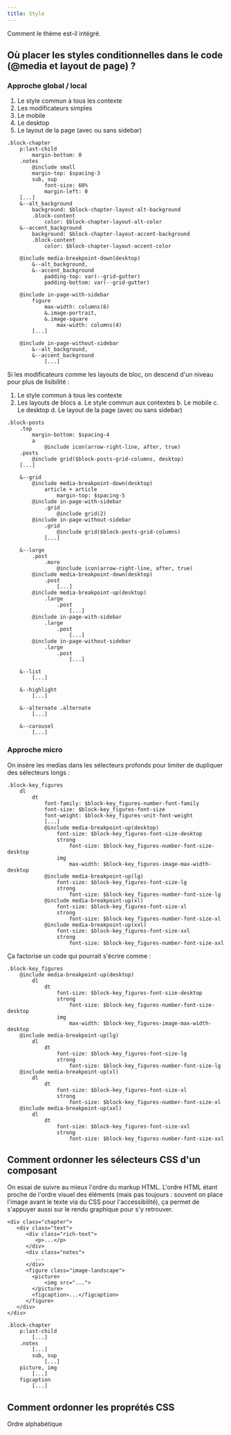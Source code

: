 ```yaml
---
title: Style
---
```


Comment le thème est-il intégré.

## Où placer les styles conditionnelles dans le code (@media et layout de page) ?

### Approche global / local 

1. Le style commun à tous les contexte
2. Les modificateurs simples
3. Le mobile
4. Le desktop
5. Le layout de la page (avec ou sans sidebar)

```
.block-chapter
    p:last-child
        margin-bottom: 0
    .notes
        @include small
        margin-top: $spacing-3
        sub, sup
            font-size: 60%
            margin-left: 0
    [...]
    &--alt_background
        background: $block-chapter-layout-alt-background
        .block-content
            color: $block-chapter-layout-alt-color
    &--accent_background
        background: $block-chapter-layout-accent-background
        .block-content
            color: $block-chapter-layout-accent-color

    @include media-breakpoint-down(desktop)
        &--alt_background,
        &--accent_background
            padding-top: var(--grid-gutter)
            padding-bottom: var(--grid-gutter)

    @include in-page-with-sidebar
        figure
            max-width: columns(6)
            &.image-portrait,
            &.image-square
                max-width: columns(4)
        [...]

    @include in-page-without-sidebar
        &--alt_background, 
        &--accent_background
            [...]
```

Si les modificateurs comme les layouts de bloc, on descend d'un niveau pour plus de lisibilité : 

1. Le style commun à tous les contexte
2. Les layouts de blocs
  a. Le style commun aux contextes
  b. Le mobile
  c. Le desktop
  d. Le layout de la page (avec ou sans sidebar)


```
.block-posts
    .top
        margin-bottom: $spacing-4
        a
            @include icon(arrow-right-line, after, true)
    .posts
        @include grid($block-posts-grid-columns, desktop)
    [...]

    &--grid
        @include media-breakpoint-down(desktop)
            article + article
                margin-top: $spacing-5
        @include in-page-with-sidebar
            .grid
                @include grid(2)
        @include in-page-without-sidebar
            .grid
                @include grid($block-posts-grid-columns)
            [...]

    &--large
        .post
            .more
                @include icon(arrow-right-line, after, true)
        @include media-breakpoint-down(desktop)
            .post
                [...]
        @include media-breakpoint-up(desktop)
            .large
                .post
                    [...]
        @include in-page-with-sidebar
            .large
                .post
                    [...]
        @include in-page-without-sidebar
            .large
                .post
                    [...]

    &--list
        [...]

    &--highlight
        [...]

    &--alternate .alternate
        [...]

    &--carousel
        [...]

```

### Approche micro

On insère les medias dans les sélecteurs profonds pour limiter de dupliquer des sélecteurs longs : 

```
.block-key_figures
    dl
        dt
            font-family: $block-key_figures-number-font-family
            font-size: $block-key_figures-font-size
            font-weight: $block-key_figures-unit-font-weight
            [...]
            @include media-breakpoint-up(desktop)
                font-size: $block-key_figures-font-size-desktop
                strong
                    font-size: $block-key_figures-number-font-size-desktop
                img
                    max-width: $block-key_figures-image-max-width-desktop
            @include media-breakpoint-up(lg)
                font-size: $block-key_figures-font-size-lg
                strong
                    font-size: $block-key_figures-number-font-size-lg
            @include media-breakpoint-up(xl)
                font-size: $block-key_figures-font-size-xl
                strong
                    font-size: $block-key_figures-number-font-size-xl
            @include media-breakpoint-up(xxl)
                font-size: $block-key_figures-font-size-xxl
                strong
                    font-size: $block-key_figures-number-font-size-xxl
```

Ça factorise un code qui pourrait s'écrire comme : 

```
.block-key_figures
    @include media-breakpoint-up(desktop)
        dl 
            dt
                font-size: $block-key_figures-font-size-desktop
                strong
                    font-size: $block-key_figures-number-font-size-desktop
                img
                    max-width: $block-key_figures-image-max-width-desktop
    @include media-breakpoint-up(lg)
        dl
            dt
                font-size: $block-key_figures-font-size-lg
                strong
                    font-size: $block-key_figures-number-font-size-lg
    @include media-breakpoint-up(xl)
        dl
            dt
                font-size: $block-key_figures-font-size-xl
                strong
                    font-size: $block-key_figures-number-font-size-xl
    @include media-breakpoint-up(xxl)
        dl
            dt
                font-size: $block-key_figures-font-size-xxl
                strong
                    font-size: $block-key_figures-number-font-size-xxl
```

## Comment ordonner les sélecteurs CSS d'un composant

On essai de suivre au mieux l'ordre du markup HTML. L'ordre HTML étant proche de l'ordre visuel des éléments (mais pas toujours : souvent on place l'image avant le texte via du CSS pour l'accessibilité), ça permet de s'appuyer aussi sur le rendu graphique pour s'y retrouver.


```
<div class="chapter">
   <div class="text">
      <div class="rich-text">
         <p>...</p>
      </div>
      <div class="notes">
         ...
      </div>
      <figure class="image-landscape">
        <picture>
            <img src="...">
        </picture>
        <figcaption>...</figcaption>
      </figure>
   </div>
</div>
```

```
.block-chapter
    p:last-child
        [...]
    .notes
        [...]
        sub, sup
            [...]
    picture, img
        [...]
    figcaption
        [...]
```


## Comment ordonner les proprétés CSS

Ordre alphabétique
